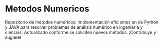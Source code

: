 # Metodos Numericos
 Repositorio de métodos numéricos: Implementación eficientes en de Python y JAVA para resolver problemas de análisis numérico en ingeniería y ciencias. Actualizado conforme se soliciten nuevos métodos. ¡Contribuye y sugiere!
